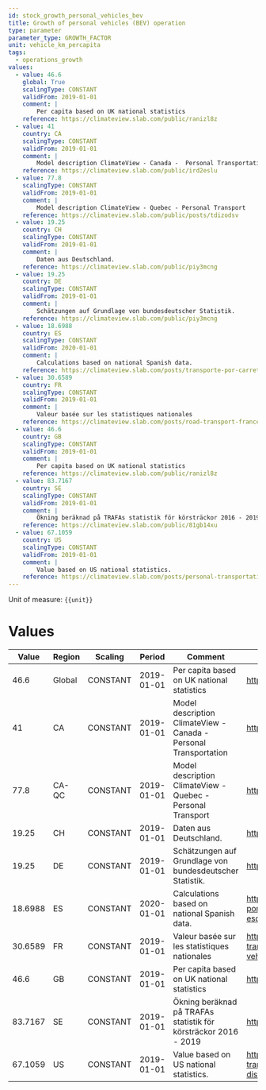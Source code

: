 ```yaml
---
id: stock_growth_personal_vehicles_bev
title: Growth of personal vehicles (BEV) operation
type: parameter
parameter_type: GROWTH_FACTOR
unit: vehicle_km_percapita
tags:
  - operations_growth
values:
  - value: 46.6
    global: True
    scalingType: CONSTANT
    validFrom: 2019-01-01
    comment: |
        Per capita based on UK national statistics
    reference: https://climateview.slab.com/public/ranizl8z
  - value: 41
    country: CA
    scalingType: CONSTANT
    validFrom: 2019-01-01
    comment: |
        Model description ClimateView - Canada -  Personal Transportation
    reference: https://climateview.slab.com/public/ird2eslu
  - value: 77.8
    scalingType: CONSTANT
    validFrom: 2019-01-01
    comment: |
        Model description ClimateView - Quebec - Personal Transport
    reference: https://climateview.slab.com/public/posts/tdizodsv
  - value: 19.25
    country: CH
    scalingType: CONSTANT
    validFrom: 2019-01-01
    comment: |
        Daten aus Deutschland.
    reference: https://climateview.slab.com/public/piy3mcng
  - value: 19.25
    country: DE
    scalingType: CONSTANT
    validFrom: 2019-01-01
    comment: |
        Schätzungen auf Grundlage von bundesdeutscher Statistik.
    reference: https://climateview.slab.com/public/piy3mcng
  - value: 18.6988
    country: ES
    scalingType: CONSTANT
    validFrom: 2020-01-01
    comment: |
        Calculations based on national Spanish data.
    reference: https://climateview.slab.com/posts/transporte-por-carretera-road-transport-esqm8w27#h5v39-cars
  - value: 30.6589
    country: FR
    scalingType: CONSTANT
    validFrom: 2019-01-01
    comment: |
        Valeur basée sur les statistiques nationales
    reference: https://climateview.slab.com/posts/road-transport-france-eoxjg43o#h28f9-tableau-2-vehicules-personnels
  - value: 46.6
    country: GB
    scalingType: CONSTANT
    validFrom: 2019-01-01
    comment: |
        Per capita based on UK national statistics
    reference: https://climateview.slab.com/public/ranizl8z
  - value: 83.7167
    country: SE
    scalingType: CONSTANT
    validFrom: 2019-01-01
    comment: |
        Ökning beräknad på TRAFAs statistik för körsträckor 2016 - 2019
    reference: https://climateview.slab.com/public/81gb14xu
  - value: 67.1059
    country: US
    scalingType: CONSTANT
    validFrom: 2019-01-01
    comment: |
        Value based on US national statistics.
    reference: https://climateview.slab.com/posts/personal-transportation-wtgg2hlu#hu3m2-table-2-distances-travelled-by-cars
---
```



Unit of measure: `{{unit}}`


# Values


| Value | Region | Scaling | Period | Comment | Reference |
|-------|--------|---------|--------|---------|-----------|
| 46.6 | Global | CONSTANT | 2019-01-01 | Per capita based on UK national statistics | https://climateview.slab.com/public/ranizl8z |
| 41 | CA | CONSTANT | 2019-01-01 | Model description ClimateView - Canada -  Personal Transportation | https://climateview.slab.com/public/ird2eslu |
| 77.8 | CA-QC | CONSTANT | 2019-01-01 | Model description ClimateView - Quebec - Personal Transport | https://climateview.slab.com/public/posts/tdizodsv |
| 19.25 | CH | CONSTANT | 2019-01-01 | Daten aus Deutschland. | https://climateview.slab.com/public/piy3mcng |
| 19.25 | DE | CONSTANT | 2019-01-01 | Schätzungen auf Grundlage von bundesdeutscher Statistik. | https://climateview.slab.com/public/piy3mcng |
| 18.6988 | ES | CONSTANT | 2020-01-01 | Calculations based on national Spanish data. | https://climateview.slab.com/posts/transporte-por-carretera-road-transport-esqm8w27#h5v39-cars |
| 30.6589 | FR | CONSTANT | 2019-01-01 | Valeur basée sur les statistiques nationales | https://climateview.slab.com/posts/road-transport-france-eoxjg43o#h28f9-tableau-2-vehicules-personnels |
| 46.6 | GB | CONSTANT | 2019-01-01 | Per capita based on UK national statistics | https://climateview.slab.com/public/ranizl8z |
| 83.7167 | SE | CONSTANT | 2019-01-01 | Ökning beräknad på TRAFAs statistik för körsträckor 2016 - 2019 | https://climateview.slab.com/public/81gb14xu |
| 67.1059 | US | CONSTANT | 2019-01-01 | Value based on US national statistics. | https://climateview.slab.com/posts/personal-transportation-wtgg2hlu#hu3m2-table-2-distances-travelled-by-cars |


